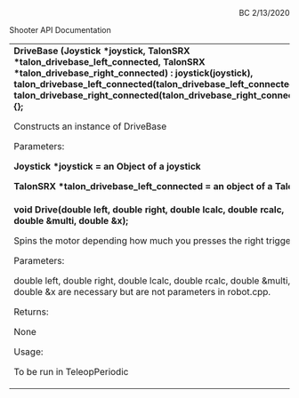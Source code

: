 <!----- Conversion time: 0.449 seconds.


Using this Markdown file:

1. Cut and paste this output into your source file.
2. See the notes and action items below regarding this conversion run.
3. Check the rendered output (headings, lists, code blocks, tables) for proper
   formatting and use a linkchecker before you publish this page.

Conversion notes:

* Docs to Markdown version 1.0β18
* Fri Feb 14 2020 20:43:45 GMT-0800 (PST)
* Source doc: https://docs.google.com/open?id=1euqcJiPGEeBC1fLILR9IEkykzsrhW-POO6_MoWjrGSs
----->


<p style="text-align: right">
BC 2/13/2020</p>


Shooter API Documentation


<table>
  <tr>
   <td><strong>DriveBase (Joystick *joystick, TalonSRX *talon_drivebase_left_connected, TalonSRX *talon_drivebase_right_connected) : joystick(joystick), talon_drivebase_left_connected(talon_drivebase_left_connected), talon_drivebase_right_connected(talon_drivebase_right_connected) {};</strong>
<p>
Constructs an instance of DriveBase
<p>
Parameters:
<p>
<strong>Joystick *joystick = an Object of a joystick</strong>
<p>
<strong>TalonSRX *talon_drivebase_left_connected = an object of a Talon</strong>
   </td>
  </tr>
  <tr>
   <td><strong>void Drive(double left, double right, double lcalc, double rcalc, double &multi, double &x);</strong>
<p>
Spins the motor depending how much you presses the right trigger
<p>
Parameters:
<p>
double left, double right, double lcalc, double rcalc, double &multi, double &x are necessary but are not parameters in robot.cpp. 
<p>
Returns:
<p>
None
<p>
Usage:
<p>
To be run in TeleopPeriodic
   </td>
  </tr>
</table>



<!-- Docs to Markdown version 1.0β18 -->